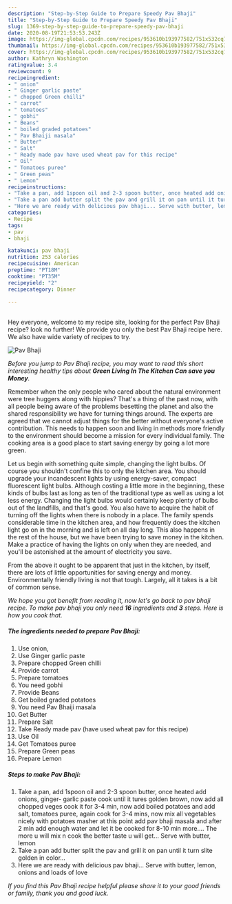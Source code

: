 ```yaml
---
description: "Step-by-Step Guide to Prepare Speedy Pav Bhaji"
title: "Step-by-Step Guide to Prepare Speedy Pav Bhaji"
slug: 1369-step-by-step-guide-to-prepare-speedy-pav-bhaji
date: 2020-08-19T21:53:53.243Z
image: https://img-global.cpcdn.com/recipes/953610b193977582/751x532cq70/pav-bhaji-recipe-main-photo.jpg
thumbnail: https://img-global.cpcdn.com/recipes/953610b193977582/751x532cq70/pav-bhaji-recipe-main-photo.jpg
cover: https://img-global.cpcdn.com/recipes/953610b193977582/751x532cq70/pav-bhaji-recipe-main-photo.jpg
author: Kathryn Washington
ratingvalue: 3.4
reviewcount: 9
recipeingredient:
- " onion"
- " Ginger garlic paste"
- " chopped Green chilli"
- " carrot"
- " tomatoes"
- " gobhi"
- " Beans"
- " boiled graded potatoes"
- " Pav Bhaiji masala"
- " Butter"
- " Salt"
- " Ready made pav have used wheat pav for this recipe"
- " Oil"
- " Tomatoes puree"
- " Green peas"
- " Lemon"
recipeinstructions:
- "Take a pan, add 1spoon oil and 2-3 spoon butter, once heated add onions, ginger- garlic paste cook until it tures golden brown, now add all chopped veges cook it for 3-4 min, now add boiled potatoes and add salt, tomatoes puree, again cook for 3-4 mins, now mix all vegetables nicely with potatoes masher at this point add pav bhaji masala and after 2 min add enough water and let it be cooked for 8-10 min more.... The more u will mix n cook the better taste u will get... Serve with butter, lemon"
- "Take a pan add butter split the pav and grill it on pan until it turn slite golden in color..."
- "Here we are ready with delicious pav bhaji... Serve with butter, lemon, onions and loads of love"
categories:
- Recipe
tags:
- pav
- bhaji

katakunci: pav bhaji 
nutrition: 253 calories
recipecuisine: American
preptime: "PT18M"
cooktime: "PT35M"
recipeyield: "2"
recipecategory: Dinner

---
```

<br>
Hey everyone, welcome to my recipe site, looking for the perfect Pav Bhaji recipe? look no further! We provide you only the best Pav Bhaji recipe here. We also have wide variety of recipes to try.
<br>


![Pav Bhaji](https://img-global.cpcdn.com/recipes/953610b193977582/751x532cq70/pav-bhaji-recipe-main-photo.jpg)

<i>Before you jump to Pav Bhaji recipe, you may want to read this short interesting healthy tips about 
<strong>Green Living In The Kitchen Can save you Money</strong>.</i>
</br>

Remember when the only people who cared about the natural environment were tree huggers along with hippies? That's a thing of the past now, with all people being aware of the problems besetting the planet and also the shared responsibility we have for turning things around. The experts are agreed that we cannot adjust things for the better without everyone's active contribution. This needs to happen soon and living in methods more friendly to the environment should become a mission for every individual family. The cooking area is a good place to start saving energy by going a lot more green.

Let us begin with something quite simple, changing the light bulbs. Of course you shouldn't confine this to only the kitchen area. You should upgrade your incandescent lights by using energy-saver, compact fluorescent light bulbs. Although costing a little more in the beginning, these kinds of bulbs last as long as ten of the traditional type as well as using a lot less energy. Changing the light bulbs would certainly keep plenty of bulbs out of the landfills, and that's good. You also have to acquire the habit of turning off the lights when there is nobody in a place. The family spends considerable time in the kitchen area, and how frequently does the kitchen light go on in the morning and is left on all day long. This also happens in the rest of the house, but we have been trying to save money in the kitchen. Make a practice of having the lights on only when they are needed, and you'll be astonished at the amount of electricity you save.

From the above it ought to be apparent that just in the kitchen, by itself, there are lots of little opportunities for saving energy and money. Environmentally friendly living is not that tough. Largely, all it takes is a bit of common sense.


<i>We hope you got benefit from reading it, now let's go back to pav bhaji recipe. To make pav bhaji you only need <strong>16</strong> ingredients and <strong>3</strong> steps. Here is how you cook that.
</i>

##### The ingredients needed to prepare Pav Bhaji:

1. Use  onion,
1. Use  Ginger garlic paste
1. Prepare  chopped Green chilli
1. Provide  carrot
1. Prepare  tomatoes
1. You need  gobhi
1. Provide  Beans
1. Get  boiled graded potatoes
1. You need  Pav Bhaiji masala
1. Get  Butter
1. Prepare  Salt
1. Take  Ready made pav (have used wheat pav for this recipe)
1. Use  Oil
1. Get  Tomatoes puree
1. Prepare  Green peas
1. Prepare  Lemon


##### Steps to make Pav Bhaji:

1. Take a pan, add 1spoon oil and 2-3 spoon butter, once heated add onions, ginger- garlic paste cook until it tures golden brown, now add all chopped veges cook it for 3-4 min, now add boiled potatoes and add salt, tomatoes puree, again cook for 3-4 mins, now mix all vegetables nicely with potatoes masher at this point add pav bhaji masala and after 2 min add enough water and let it be cooked for 8-10 min more.... The more u will mix n cook the better taste u will get... Serve with butter, lemon
1. Take a pan add butter split the pav and grill it on pan until it turn slite golden in color...
1. Here we are ready with delicious pav bhaji... Serve with butter, lemon, onions and loads of love


<i>If you find this Pav Bhaji recipe helpful please share it to your good friends or family, thank you and good luck.</i>
